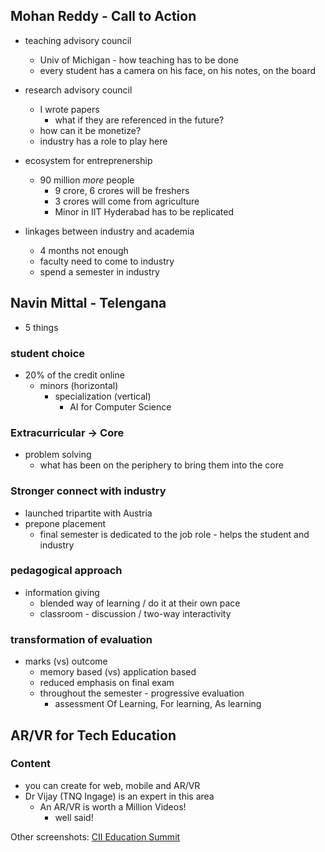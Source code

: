 <!-- title: CII Education Summit 2020 -->

## Mohan Reddy - Call to Action

- teaching advisory council
	- Univ of Michigan - how teaching has to be done 
	- every student has a camera on his face, on his notes, on the board

- research advisory council 
	- I wrote papers 
		- what if they are referenced in the future? 
	- how can it be monetize? 
	- industry has a role to play here 

- ecosystem for entreprenership
	- 90 million *more* people 
		- 9 crore, 6 crores will be freshers 
		- 3 crores will come from agriculture 
		- Minor in IIT Hyderabad has to be replicated

- linkages between industry and academia 
	- 4 months not enough
	- faculty need to come to industry
	- spend a semester in industry 

## Navin Mittal - Telengana 

- 5 things

### student choice 
- 20% of the credit online 
	- minors (horizontal)
		- specialization (vertical) 
			- AI for Computer Science

### Extracurricular -> Core 

- problem solving
	- what has been on the periphery to bring them into the core


### Stronger connect with industry 

- launched tripartite with Austria
- prepone placement 
   - final semester is dedicated to the job role - helps the student and industry 

### pedagogical approach

  - information giving 
     - blended way of learning / do it at their own pace 
     - classroom - discussion / two-way interactivity 

### transformation of evaluation

 - marks (vs) outcome 
	  - memory based (vs) application based 
	  - reduced emphasis on final exam 
	  - throughout the semester - progressive evaluation 
		  - assessment Of Learning, For learning, As learning 

## AR/VR for Tech Education

### Content 
  - you can create for web, mobile and AR/VR 
  - Dr Vijay (TNQ Ingage) is an expert in this area 
	  - An AR/VR is worth a Million Videos! 
		  - well said! 

Other screenshots: 
[CII Education Summit](https://photos.app.goo.gl/NYqLyRay4dDjrEQq9)


